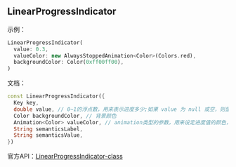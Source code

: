 ## LinearProgressIndicator

示例：

```dart
LinearProgressIndicator(
  value: 0.3,
  valueColor: new AlwaysStoppedAnimation<Color>(Colors.red),
  backgroundColor: Color(0xff00ff00),
)
```

文档：

```dart
const LinearProgressIndicator({
  Key key,
  double value, // 0~1的浮点数，用来表示进度多少;如果 value 为 null 或空，则显示一个动画，否则显示一个定值
  Color backgroundColor, // 背景颜色
  Animation<Color> valueColor, // animation类型的参数，用来设定进度值的颜色，默认为主题色
  String semanticsLabel,
  String semanticsValue,
})
```

官方API：[LinearProgressIndicator-class](https://api.flutter.dev/flutter/material/LinearProgressIndicator-class.html)
